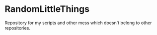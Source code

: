 # RandomLittleThings
Repository for my scripts and other mess which doesn't belong to other repositories.
